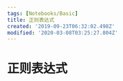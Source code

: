 ```yaml
---
tags: [Notebooks/Basic]
title: 正则表达式
created: '2019-09-23T06:32:02.498Z'
modified: '2020-03-08T03:25:27.804Z'
---
```


# 正则表达式


